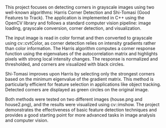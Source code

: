 This project focuses on detecting corners in grayscale images using two well-known algorithms: Harris Corner Detection and Shi-Tomasi (Good Features to Track). The application is implemented in C++ using the OpenCV library and follows a standard computer vision pipeline: image loading, grayscale conversion, corner detection, and visualization.

The input image is read in color format and then converted to grayscale using cv::cvtColor, as corner detection relies on intensity gradients rather than color information. The Harris algorithm computes a corner response function using the eigenvalues of the autocorrelation matrix and highlights pixels with strong local intensity changes. The response is normalized and thresholded, and corners are visualized with black circles.

Shi-Tomasi improves upon Harris by selecting only the strongest corners based on the minimum eigenvalue of the gradient matrix. This method is particularly efficient for feature selection in applications like object tracking. Detected corners are displayed as green circles on the original image.

Both methods were tested on two different images (house.png and house2.png), and the results were visualized using cv::imshow. The project demonstrates the effectiveness of basic feature detection techniques and provides a good starting point for more advanced tasks in image analysis and computer vision.
